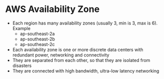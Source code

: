 # AWS Availability Zone
+ Each region has many availability zones (usually 3, min is 3, max is 6). Example
  - ap-southeast-2a
  - ap-southeast-2b
  - ap-southeast-2c
+ Each availability zone is one or more discrete data centers with redundant power, networking and connectivity
+ They are separated from each other, so that they are isolated from disasters
+ They are connected with high bandwidth, ultra-low latency networking